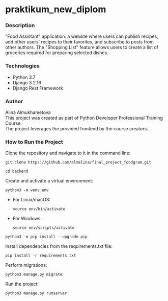 # praktikum_new_diplom

### Description

"Food Assistant" application: a website where users can publish recipes, add other users' recipes to their favorites, and subscribe to posts from other authors. The "Shopping List" feature allows users to create a list of groceries required for preparing selected dishes.


### Technologies

* Python 3.7
* Django 3.2.16
* Django Rest Framework


### Author

Alina Almukhametova <br>
This project was created as part of Python Developer Professional Training Course. <br>
The project leverages the provided frontend by the course creators.


### How to Run the Project

Clone the repository and navigate to it in the command line:

```
git clone https://github.com/almalina/final_project_foodgram.git
```

```
cd backend
```

Create and activate a virtual environment:

```
python3 -m venv env
```

* For Linux/macOS:

    ```
    source env/bin/activate
    ```

* For Windows:

    ```
    source env/scripts/activate
    ```

```
python3 -m pip install --upgrade pip
```

Install dependencies from the requirements.txt file:

```
pip install -r requirements.txt
```

Perform migrations:

```
python3 manage.py migrate
```

Run the project:

```
python3 manage.py runserver
```
